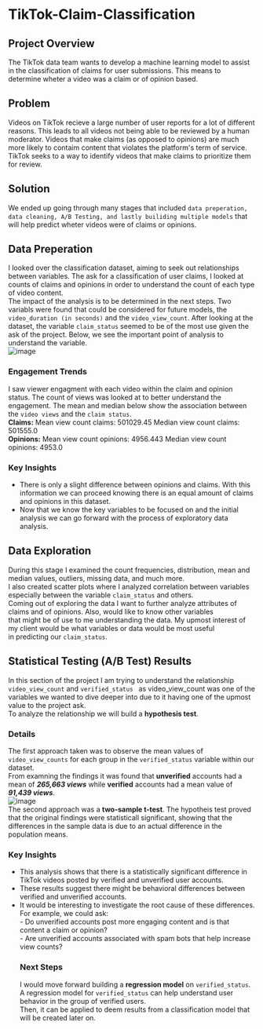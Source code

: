 # TikTok-Claim-Classification
## Project Overview 
The TikTok data team wants to develop a machine learning model to assist in the classification of claims for user submissions. This means to determine wheter a video was a claim or of opinion based. 
## Problem
Videos on TikTok recieve a large number of user reports for a lot of different reasons. This leads to all videos not being able to be reviewed by a human moderator. Videos that make claims (as opposed to opinions) are much more likely to contaim content that violates the platform's term of service. TikTok seeks to a way to identify videos that make claims to prioritize them for review. 
## Solution 
We ended up going through many stages that included `data preperation, data cleaning, A/B Testing, and lastly builiding multiple models` that will help predict wheter videos were of claims or opinions.

## Data Preperation
I looked over the classification dataset, aiming to seek out relationships between variables. The ask for a classification of user claims, I looked at counts of claims and opinions in order to understand the count of each type of video content. <br>
The impact of the analysis is to be determined in the next steps. Two variabls were found that could be considered for future models, the `video_duration (in seconds)` and the `video_view_count`. After looking at the dataset, the variable `claim_status` seemed to be of the most use given the ask of the project. Below, we see the important point of analysis to understand the variable. <br>
![image](https://github.com/user-attachments/assets/300d39b3-ddd1-42b1-af4c-b165ffcf28cf)
### Engagement Trends 
I saw viewer engagment with each video within the claim and opinion status. The count of views was looked at to better understand the engagement. The mean and median below show the association between the `video views` and the `claim status`. <br>
**Claims:**
Mean view count claims: 501029.45
Median view count claims: 501555.0
<br>
**Opinions:**
Mean view count opinions: 4956.443
Median view count opinions: 4953.0

### Key Insights 
- There is only a slight difference between opinions and claims. With this information we can proceed knowing there is an equal amount of claims and opinions in this dataset.
- Now that we know the key variables to be focused on and the initial analysis we can go forward with the process of exploratory data analysis.

## Data Exploration
During this stage I examined the count frequencies, distribution, mean and median values, outliers, missing data, and much more. <br>
I also created scatter plots where I analyzed correlation between variables especially between the variable `claim_status` and others. <br>
Coming out of exploring the data I want to further analyze attributes of claims and of opinions. Also, would like to know other variables <br>
that might be of use to me understanding the data. My upmost interest of my client would be what variables or data would be most useful <br> 
in predicting our `claim_status`.

## Statistical Testing (A/B Test) Results
In this section of the project I am trying to understand the relationship `video_view_count` and `verified_status ` as video_view_count was one of the variables we wanted to dive deeper into due to it having one of the upmost value to the project ask. <br>
To analyze the relationship we will build a **hypothesis test**. 
### Details 
The first approach taken was to observe the mean values of `video_view_counts` for each group in the `verified_status` variable within our dataset. <br>
From examning the findings it was found that **unverified** accounts had a mean of ***265,663 views*** while **verified** accounts had a mean value of ***91,439 views***. <br>
![image](https://github.com/user-attachments/assets/80a5095e-d65c-495e-b5c9-377e9bf1adc1) <br>
The second approach was a **two-sample t-test**. The hypotheis test proved that the original findings were statisticall significant, showing that the differences in the sample data is due to an actual difference in the population means.
### Key Insights 
- This analysis shows that there is a statistically significant difference in TikTok videos posted by verified and unverified user accounts.
- These results suggest there might be behavioral differences between verified and unverified accounts.
- It would be interesting to investigate the root cause of these differences. For example, we could ask: <br>
        - Do unverified accounts post more engaging content and is that content a claim or opinion? <br>
        - Are unverified accounts associated with spam bots that help increase view counts?
  ### Next Steps
  I would move forward building a **regression model**  on `verified_status`. <br>
  A regression model for `verified_status` can help understand user behavior in the group of verified users. <br>
  Then, it can be applied to deem results from a classification model that will be created later on. 

